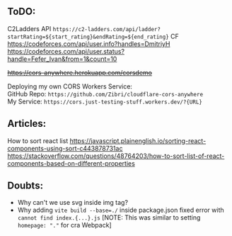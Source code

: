 ## ToDO:

C2Ladders API
    `https://c2-ladders.com/api/ladder?startRating=${start_rating}&endRating=${end_rating}`
CF
    https://codeforces.com/api/user.info?handles=DmitriyH
    https://codeforces.com/api/user.status?handle=Fefer_Ivan&from=1&count=10

~~https://cors-anywhere.herokuapp.com/corsdemo~~

Deploying my own CORS Workers Service:  
GitHub Repo: `https://github.com/Zibri/cloudflare-cors-anywhere`  
My Service: `https://cors.just-testing-stuff.workers.dev/?{URL}`

## Articles:

How to sort react list
    https://javascript.plainenglish.io/sorting-react-components-using-sort-c443878731ac
    https://stackoverflow.com/questions/48764203/how-to-sort-list-of-react-components-based-on-different-properties


## Doubts:

- Why can't we use svg inside img tag?  
- Why adding `vite build --base=./` inside package.json fixed error with `cannot find index.{...}.js` [NOTE: This was similar to setting `homepage: "."` for cra Webpack]  